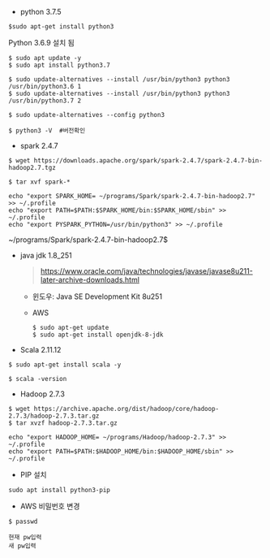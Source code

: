 - python 3.7.5

```
$sudo apt-get install python3
```

Python 3.6.9 설치 됨

```
$ sudo apt update -y
$ sudo apt install python3.7
```

```
$ sudo update-alternatives --install /usr/bin/python3 python3 /usr/bin/python3.6 1
$ sudo update-alternatives --install /usr/bin/python3 python3 /usr/bin/python3.7 2
```

```
$ sudo update-alternatives --config python3
```

```
$ python3 -V  #버전확인
```



- spark 2.4.7

```
$ wget https://downloads.apache.org/spark/spark-2.4.7/spark-2.4.7-bin-hadoop2.7.tgz
```

```
$ tar xvf spark-*
```

```
echo "export SPARK_HOME= ~/programs/Spark/spark-2.4.7-bin-hadoop2.7" >> ~/.profile
echo "export PATH=$PATH:$SPARK_HOME/bin:$SPARK_HOME/sbin" >> ~/.profile
echo "export PYSPARK_PYTHON=/usr/bin/python3" >> ~/.profile
```

~/programs/Spark/spark-2.4.7-bin-hadoop2.7$

- java jdk 1.8_251

  > https://www.oracle.com/java/technologies/javase/javase8u211-later-archive-downloads.html

  - 윈도우: Java SE Development Kit 8u251

  - AWS

    ```
    $ sudo apt-get update
    $ sudo apt-get install openjdk-8-jdk
    ```



- Scala 2.11.12

```
$ sudo apt-get install scala -y
```

```
$ scala -version
```



- Hadoop 2.7.3

```
$ wget https://archive.apache.org/dist/hadoop/core/hadoop-2.7.3/hadoop-2.7.3.tar.gz
$ tar xvzf hadoop-2.7.3.tar.gz
```

```
echo "export HADOOP_HOME= ~/programs/Hadoop/hadoop-2.7.3" >> ~/.profile
echo "export PATH=$PATH:$HADOOP_HOME/bin:$HADOOP_HOME/sbin" >> ~/.profile
```



- PIP 설치

```
sudo apt install python3-pip
```



- AWS 비밀번호 변경

```
$ passwd
```

```
현재 pw입력
새 pw입력
```



